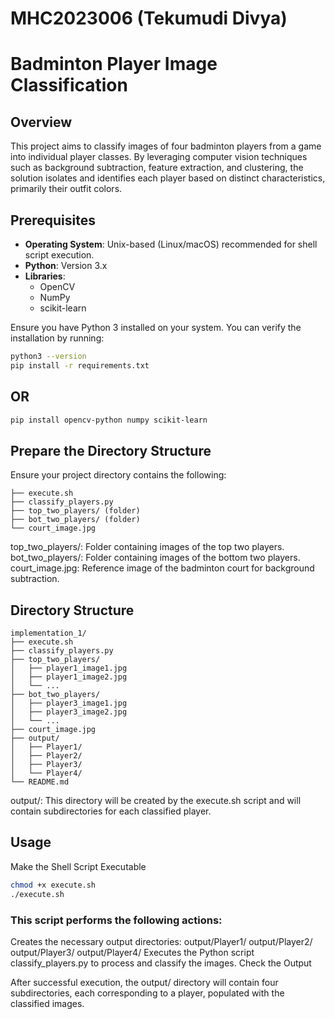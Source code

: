 # MHC2023006 (Tekumudi Divya)
# Badminton Player Image Classification

## Overview

This project aims to classify images of four badminton players from a game into individual player classes. By leveraging computer vision techniques such as background subtraction, feature extraction, and clustering, the solution isolates and identifies each player based on distinct characteristics, primarily their outfit colors.

## Prerequisites

- **Operating System**: Unix-based (Linux/macOS) recommended for shell script execution.
- **Python**: Version 3.x
- **Libraries**:
  - OpenCV
  - NumPy
  - scikit-learn

Ensure you have Python 3 installed on your system. You can verify the installation by running:

```bash
python3 --version
pip install -r requirements.txt
```
## OR
```bash
pip install opencv-python numpy scikit-learn
```
## Prepare the Directory Structure

Ensure your project directory contains the following:
```implementation_1/
├── execute.sh
├── classify_players.py
├── top_two_players/ (folder)
├── bot_two_players/ (folder)
└── court_image.jpg
```
top_two_players/: Folder containing images of the top two players.
bot_two_players/: Folder containing images of the bottom two players.
court_image.jpg: Reference image of the badminton court for background subtraction.

## Directory Structure

```
implementation_1/
├── execute.sh
├── classify_players.py
├── top_two_players/
│   ├── player1_image1.jpg
│   ├── player1_image2.jpg
│   └── ...
├── bot_two_players/
│   ├── player3_image1.jpg
│   ├── player3_image2.jpg
│   └── ...
├── court_image.jpg
├── output/
│   ├── Player1/
│   ├── Player2/
│   ├── Player3/
│   └── Player4/
└── README.md
```
output/: This directory will be created by the execute.sh script and will contain subdirectories for each classified player.

## Usage
Make the Shell Script Executable
```bash
chmod +x execute.sh
./execute.sh
```
### This script performs the following actions:

Creates the necessary output directories:
output/Player1/
output/Player2/
output/Player3/
output/Player4/
Executes the Python script classify_players.py to process and classify the images.
Check the Output

After successful execution, the output/ directory will contain four subdirectories, each corresponding to a player, populated with the classified images.

